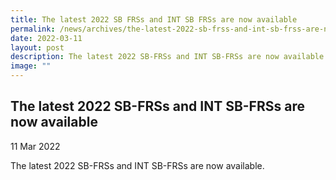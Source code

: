 ```yaml
---
title: The latest 2022 SB FRSs and INT SB FRSs are now available
permalink: /news/archives/the-latest-2022-sb-frss-and-int-sb-frss-are-now-available/
date: 2022-03-11
layout: post
description: The latest 2022 SB-FRSs and INT SB-FRSs are now available
image: ""
---
```



The latest 2022 SB-FRSs and INT SB-FRSs are now available
---------------------------------------------------------

11 Mar 2022

The latest 2022 SB-FRSs and INT SB-FRSs are now available.